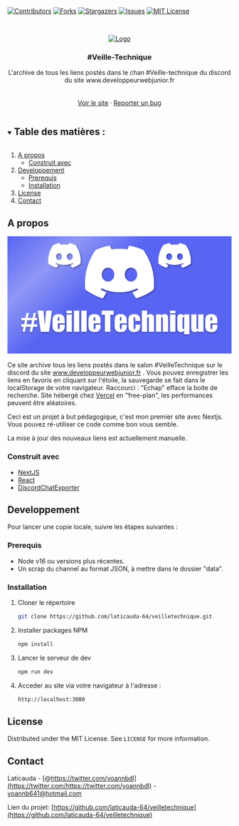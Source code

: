 <!--
*** Thanks for checking out the Best-README-Template. If you have a suggestion
*** that would make this better, please fork the repo and create a pull request
*** or simply open an issue with the tag "enhancement".
*** Thanks again! Now go create something AMAZING! :D
***
***
***
*** To avoid retyping too much info. Do a search and replace for the following:
*** laticauda-64, veilletechnique, https://twitter.com/yoannbdl, yoannb641@hotmail.com, #veille-technique, project_description
-->

<!-- PROJECT SHIELDS -->
<!--
*** I'm using markdown "reference style" links for readability.
*** Reference links are enclosed in brackets [ ] instead of parentheses ( ).
*** See the bottom of this document for the declaration of the reference variables
*** for contributors-url, forks-url, etc. This is an optional, concise syntax you may use.
*** https://www.markdownguide.org/basic-syntax/#reference-style-links
-->

[![Contributors][contributors-shield]][contributors-url]
[![Forks][forks-shield]][forks-url]
[![Stargazers][stars-shield]][stars-url]
[![Issues][issues-shield]][issues-url]
[![MIT License][license-shield]][license-url]

<!-- PROJECT LOGO -->
<br />
<p align="center">
  <a href="https://github.com/laticauda-64/veilletechnique">
    <img src="public/favicon.ico" alt="Logo" width="80" height="80">
  </a>

  <h3 align="center">#Veille-Technique</h3>

  <p align="center">
    L'archive de tous les liens postés dans le chan #Veille-technique du discord du site www.developpeurwebjunior.fr
    <br />
    <br />
    <br />
    <a href="https://github.com/laticauda-64/veilletechnique">Voir le site</a>
    ·
    <a href="https://github.com/laticauda-64/veilletechnique/issues">Reporter un bug</a>

  </p>
</p>

<!-- TABLE OF CONTENTS -->
<details open="open">
  <summary><h2 style="display: inline-block">Table des matières :</h2></summary>
  <ol>
    <li>
      <a href="#a-propos">A propos</a>
      <ul>
        <li><a href="#construit-avec">Construit avec</a></li>
      </ul>
    </li>
    <li>
      <a href="#developpement">Developpement</a>
      <ul>
        <li><a href="#prerequis">Prerequis</a></li>
        <li><a href="#installation">Installation</a></li>
      </ul>
    </li>
    <li><a href="#license">License</a></li>
    <li><a href="#contact">Contact</a></li>
  </ol>
</details>

<!-- ABOUT THE PROJECT -->

## A propos

[![#Veille-Technique capture d'écran][product-screenshot]](https://vercel.com)

Ce site archive tous les liens postés dans le salon #VeilleTechnique sur le discord du site www.developpeurwebjunior.fr . Vous pouvez enregistrer les liens en favoris en cliquant sur l'étoile, la sauvegarde se fait dans le localStorage de votre navigateur. Raccourci : "Echap" efface la boite de recherche. Site hébergé chez [Vercel](https://vercel.com/) en "free-plan", les performances peuvent être aléatoires.

Ceci est un projet à but pédagogique, c'est mon premier site avec Nextjs. Vous pouvez ré-utiliser ce code comme bon vous semble.

La mise à jour des nouveaux liens est actuellement manuelle.

### Construit avec

- [NextJS](https://nextjs.org/)
- [React](https://reactjs.org/)
- [DiscordChatExporter](https://github.com/Tyrrrz/DiscordChatExporter)

<!-- GETTING STARTED -->

## Developpement

Pour lancer une copie locale, suivre les étapes suivantes :

### Prerequis

- Node v16 ou versions plus récentes.
- Un scrap du channel au format JSON, à mettre dans le dossier "data".

### Installation

1. Cloner le répertoire
   ```sh
   git clone https://github.com/laticauda-64/veilletechnique.git
   ```
2. Installer packages NPM
   ```sh
   npm install
   ```
3. Lancer le serveur de dev
   ```sh
   npm run dev
   ```
4. Acceder au site via votre navigateur à l'adresse :
   ```sh
   http://localhost:3000
   ```

<!-- LICENSE -->

## License

Distributed under the MIT License. See `LICENSE` for more information.

<!-- CONTACT -->

## Contact

Laticauda - [@https://twitter.com/yoannbdl](https://twitter.com/https://twitter.com/yoannbdl) - yoannb641@hotmail.com

Lien du projet: [https://github.com/laticauda-64/veilletechnique](https://github.com/laticauda-64/veilletechnique)

<!-- MARKDOWN LINKS & IMAGES -->
<!-- https://www.markdownguide.org/basic-syntax/#reference-style-links -->

[contributors-shield]: https://img.shields.io/github/contributors/laticauda-64/veilletechnique.svg?style=for-the-badge
[contributors-url]: https://github.com/laticauda-64/veilletechnique/graphs/contributors
[stars-shield]: https://img.shields.io/github/stars/laticauda-64/veilletechnique.svg?style=for-the-badge
[stars-url]: https://github.com/laticauda-64/veilletechnique/stargazers
[forks-shield]: https://img.shields.io/github/forks/laticauda-64/veilletechnique.svg?style=for-the-badge
[forks-url]: https://github.com/laticauda-64/veilletechnique/network/members
[issues-shield]: https://img.shields.io/github/issues/laticauda-64/veilletechnique.svg?style=for-the-badge
[issues-url]: https://github.com/laticauda-64/veilletechnique/issues
[license-shield]: https://img.shields.io/github/license/laticauda-64/veilletechnique.svg?style=for-the-badge
[license-url]: https://github.com/laticauda-64/veilletechnique/blob/main/LICENSE
[product-screenshot]: public/screenshot.jpg
